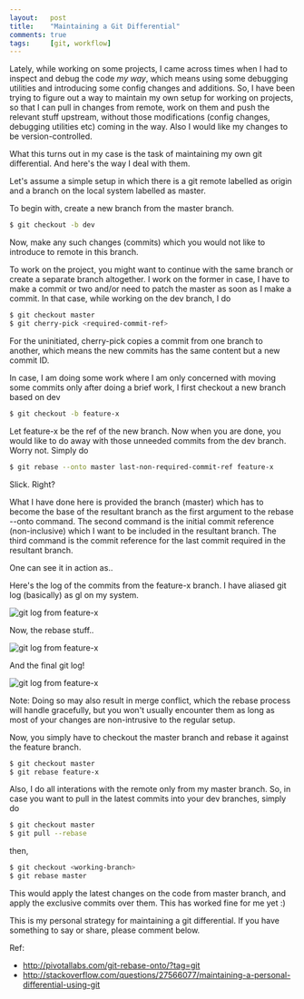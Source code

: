 ```yaml
---
layout:   post
title:    "Maintaining a Git Differential"
comments: true
tags:     [git, workflow]
---
```


Lately, while working on some projects, I came across times when I had to inspect and debug the code *my way*, which means using some debugging utilities and introducing some config changes and additions. 
So, I have been trying to figure out a way to maintain my own setup for working on projects, so that I can pull in changes from remote, work on them and push the relevant stuff upstream, without those modifications (config changes, debugging utilities etc) coming in the way. Also I would like my changes to be version-controlled.

What this turns out in my case is the task of maintaining my own git differential. And here's the way I deal with them.

Let's assume a simple setup in which there is a git remote labelled as origin and a branch on the local system labelled as master.

To begin with, create a new branch from the master branch.

```sh
$ git checkout -b dev
```

Now, make any such changes (commits) which you would not like to introduce to remote in this branch.

To work on the project, you might want to continue with the same branch or create a separate branch altogether. I work on the former in case, I have to 
make a commit or two and/or need to patch the master as soon as I make a commit. In that case, while working on the dev branch, I do

```sh
$ git checkout master
$ git cherry-pick <required-commit-ref>
```

For the uninitiated, cherry-pick copies a commit from one branch to another, which means the new commits has the same content but a new commit ID.

In case, I am doing some work where I am only concerned with moving some commits only after doing a brief work, I first checkout a new branch based on dev

```sh
$ git checkout -b feature-x
```

Let feature-x be the ref of the new branch.
Now when you are done, you would like to do away with those unneeded commits from the dev branch. Worry not. Simply do

```sh
$ git rebase --onto master last-non-required-commit-ref feature-x
```

Slick. Right?

What I have done here is provided the branch (master) which has to become the base of the resultant branch as the first argument to the rebase --onto command. The second command is the initial commit reference (non-inclusive) which I want to be included in the resultant branch. The third command is the commit reference for the last commit required in the resultant branch.

One can see it in action as..

Here's the log of the commits from the feature-x branch. I have aliased git log (basically) as gl on my system.

![git log from feature-x]({{site.baseurl}}assets/git-log-feature-x.png)

Now, the rebase stuff..

![git log from feature-x]({{site.baseurl}}assets/git-rebase-onto.png)

And the final git log!

![git log from feature-x]({{site.baseurl}}assets/git-log-feature-x-final.png)

Note: Doing so may also result in merge conflict, which the rebase process will handle gracefully, but you won't usually encounter them as long as most of your changes are non-intrusive to the regular setup.

Now, you simply have to checkout the master branch and rebase it against the feature branch.

```sh
$ git checkout master
$ git rebase feature-x
```

Also, I do all interations with the remote only from my master branch. So, in case you want to pull in the latest commits into your dev branches, simply do

```sh
$ git checkout master
$ git pull --rebase
```

then,

```sh
$ git checkout <working-branch>
$ git rebase master
```

This would apply the latest changes on the code from master branch, and apply the exclusive commits over them. This has worked fine for me yet :)

This is my personal strategy for maintaining a git differential. If you have something to say or share, please comment below.

Ref:

- <http://pivotallabs.com/git-rebase-onto/?tag=git>
- <http://stackoverflow.com/questions/27566077/maintaining-a-personal-differential-using-git>
